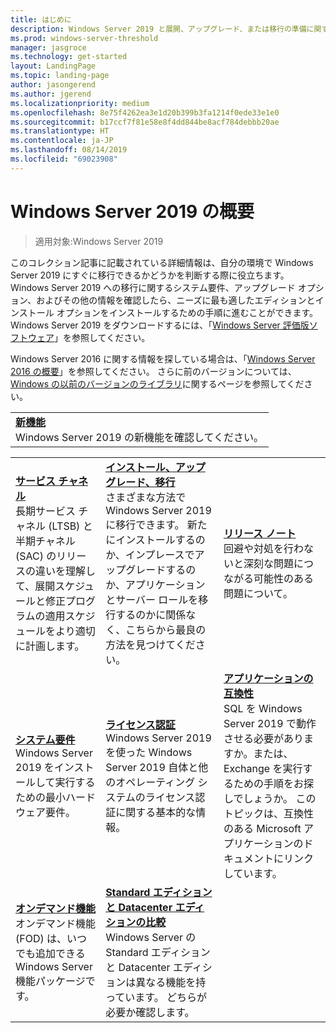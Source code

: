 ```yaml
---
title: はじめに
description: Windows Server 2019 と展開、アップグレード、または移行の準備に関する詳細情報です。
ms.prod: windows-server-threshold
manager: jasgroce
ms.technology: get-started
layout: LandingPage
ms.topic: landing-page
author: jasongerend
ms.author: jgerend
ms.localizationpriority: medium
ms.openlocfilehash: 8e75f4262ea3e1d20b399b3fa1214f0ede33e1e0
ms.sourcegitcommit: b17ccf7f81e58e8f4dd844be8acf784debbb20ae
ms.translationtype: HT
ms.contentlocale: ja-JP
ms.lasthandoff: 08/14/2019
ms.locfileid: "69023908"
---
```

# <a name="get-started-with-windows-server-2019"></a>Windows Server 2019 の概要

> 適用対象:Windows Server 2019

このコレクション記事に記載されている詳細情報は、自分の環境で Windows Server 2019 にすぐに移行できるかどうかを判断する際に役立ちます。 Windows Server 2019 への移行に関するシステム要件、アップグレード オプション、およびその他の情報を確認したら、ニーズに最も適したエディションとインストール オプションをインストールするための手順に進むことができます。 Windows Server 2019 をダウンロードするには、「[Windows Server 評価版ソフトウェア](https://www.microsoft.com/evalcenter/evaluate-windows-server-2019)」を参照してください。

Windows Server 2016 に関する情報を探している場合は、「[Windows Server 2016 の概要](../get-started/server-basics.md)」を参照してください。 さらに前のバージョンについては、[Windows の以前のバージョンのライブラリ](https://docs.microsoft.com/previous-versions/windows/)に関するページを参照してください。

|       | 
|   -   | 
| [**新機能**](whats-new-19.md)<br>Windows Server 2019 の新機能を確認してください。 |

|       |        |        |
|   -   |   -    |   -    |
| [**サービス チャネル**](servicing-channels-19.md) <br>長期サービス チャネル (LTSB) と半期チャネル (SAC) のリリースの違いを理解して、展開スケジュールと修正プログラムの適用スケジュールをより適切に計画します。 | [**インストール、アップグレード、移行**](install-upgrade-migrate-19.md) <br>さまざまな方法で Windows Server 2019 に移行できます。 新たにインストールするのか、インプレースでアップグレードするのか、アプリケーションとサーバー ロールを移行するのかに関係なく、こちらから最良の方法を見つけてください。 | [**リリース ノート**](rel-notes-19.md) <br>回避や対処を行わないと深刻な問題につながる可能性のある問題について。   |
| [**システム要件**](sys-reqs-19.md) <br>Windows Server 2019 をインストールして実行するための最小ハードウェア要件。 | [**ライセンス認証**](activation-19.md) <br>Windows Server 2019 を使った Windows Server 2019 自体と他のオペレーティング システムのライセンス認証に関する基本的な情報。  | [**アプリケーションの互換性**](app-compat-19.md)<br>SQL を Windows Server 2019 で動作させる必要がありますか。または、Exchange を実行するための手順をお探しでしょうか。 このトピックは、互換性のある Microsoft アプリケーションのドキュメントにリンクしています。 |
| [**オンデマンド機能**](install-fod-19.md)<br>オンデマンド機能 (FOD) は、いつでも追加できる Windows Server 機能パッケージです。 |  [**Standard エディションと Datacenter エディションの比較**](editions-comparison-19.md)<br>Windows Server の Standard エディションと Datacenter エディションは異なる機能を持っています。 どちらが必要か確認します。 |
